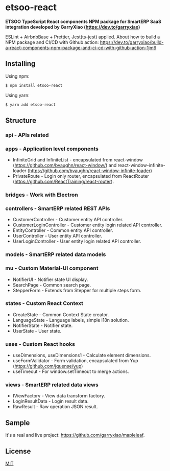 # etsoo-react

**ETSOO TypeScript React components NPM package for SmartERP SaaS integration developed by GarryXiao (https://dev.to/garryxiao)**

ESLint + AirbnbBase + Prettier, Jest(ts-jest) applied. About how to build a NPM package and CI/CD with Github action: https://dev.to/garryxiao/build-a-react-components-npm-package-and-ci-cd-with-github-action-1jm6

## Installing

Using npm:

```bash
$ npm install etsoo-react
```

Using yarn:

```bash
$ yarn add etsoo-react
```

## Structure

### api - APIs related

### apps - Application level components

-   InfiniteGrid and InfiniteList - encapsulated from react-window (https://github.com/bvaughn/react-window/) and react-window-infinite-loader (https://github.com/bvaughn/react-window-infinite-loader)
-   PrivateRoute - Login only router, encapsulated from ReactRouter (https://github.com/ReactTraining/react-router).

### bridges - Work with Electron

### controllers - SmartERP related REST APIs

-   CustomerController - Customer entity API controller.
-   CustomerLoginController - Customer entity login related API controller.
-   EntityController - Common entity API controller.
-   UserController - User entity API controller.
-   UserLoginController - User entity login related API controller.

### models - SmartERP related data models

### mu - Custom Material-UI component

-   NotifierUI - Notifier state UI display.
-   SearchPage - Common search page.
-   StepperForm - Extends from Stepper for multiple steps form.

### states - Custom React Context

-   CreateState - Common Context State creator.
-   LanguageState - Language labels, simple i18n solution.
-   NotifierState - Notifier state.
-   UserState - User state.

### uses - Custom React hooks

-   useDimensions, useDimensions1 - Calculate element dimensions.
-   useFormValidator - Form validation, encapsulated from Yup (https://github.com/jquense/yup)
-   useTimeout - For window.setTimeout to merge actions.

### views - SmartERP related data views

-   IViewFactory - View data transform factory.
-   LoginResultData - Login result data.
-   RawResult - Raw operation JSON result.

## Sample

It's a real and live project: https://github.com/garryxiao/mapleleaf.

## License

[MIT](LICENSE)

